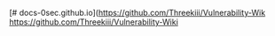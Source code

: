 [# docs-0sec.github.io](https://github.com/Threekiii/Vulnerability-Wik
https://github.com/Threekiii/Vulnerability-Wiki
